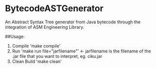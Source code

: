 BytecodeASTGenerator
====================

An Abstract Syntax Tree generator from Java bytecode through the integration of ASM Engineering Library.

##Usage:
1. Compile
	'make compile'
2. Run
	'make run file="jarfilename"' <- jarfilename is the filename of the .jar file that you want to interpret, eg. ciku.jar
3. Clean Build
	'make clean'
